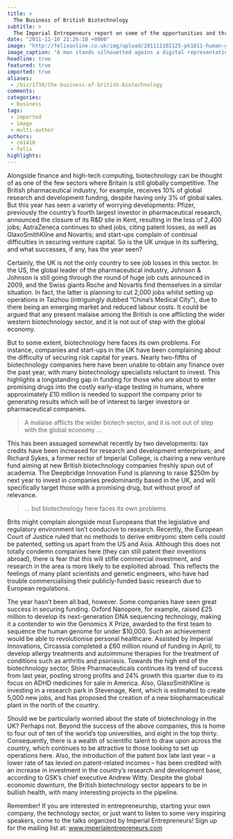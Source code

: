```yaml
---
title: >
  The Business of British Biotechnology
subtitle: >
  The Imperial Entrepeneurs report on some of the opportunities and threats facing one of the UK’s most promising industries
date: "2011-11-10 21:26:10 +0000"
image: "http://felixonline.co.uk/img/upload/201111102125-pk1811-human-genome-ten-years-in_17889_600x450.jpg"
image_caption: "A man stands silhouetted agains a digital representation of the human genome"
headline: true
featured: true
imported: true
aliases:
 - /biz/1730/the-business-of-british-biotechnology
comments:
categories:
 - business
tags:
 - imported
 - image
 - multi-author
authors:
 - cm1410
 - felix
highlights:
---
```


Alongside finance and high-tech computing, biotechnology can be thought of as one of the few sectors where Britain is still globally competitive. The British pharmaceutical industry, for example, receives 10% of global research and development funding, despite having only 3% of global sales. But this year has seen a variety of worrying developments: Pfizer, previously the country’s fourth largest investor in pharmaceutical research, announced the closure of its R&D site in Kent, resulting in the loss of 2,400 jobs; AstraZeneca continues to shed jobs, citing patent losses, as well as GlaxoSmithKline and Novartis; and start-ups complain of continual difficulties in securing venture capital. So is the UK unique in its suffering, and what successes, if any, has the year seen?

Certainly, the UK is not the only country to see job losses in this sector. In the US, the global leader of the pharmaceutical industry, Johnson & Johnson is still going through the round of huge job cuts announced in 2009, and the Swiss giants Roche and Novartis find themselves in a similar situation. In fact, the latter is planning to cut 2,000 jobs whilst setting up operations in Taizhou (intriguingly dubbed “China’s Medical City”), due to there being an emerging market and reduced labour costs. It could be argued that any present malaise among the British is one afflicting the wider western biotechnology sector, and it is not out of step with the global economy.

But to some extent, biotechnology here faces its own problems. For instance, companies and start-ups in the UK have been complaining about the difficulty of securing risk capital for years. Nearly two-fifths of biotechnology companies here have been unable to obtain any finance over the past year, with many biotechnology specialists reluctant to invest. This highlights a longstanding gap in funding for those who are about to enter promising drugs into the costly early-stage testing in humans, where approximately £10 million is needed to support the company prior to generating results which will be of interest to larger investors or pharmaceutical companies.

> A malaise afflicts the wider biotech sector, and it is not out of step with the global economy ...

This has been assuaged somewhat recently by two developments: tax credits have been increased for research and development enterprises; and Richard Sykes, a former rector of Imperial College, is chairing a new venture fund aiming at new British biotechnology companies freshly spun out of academia. The Deepbridge Innovation Fund is planning to raise $250m by next year to invest in companies predominantly based in the UK, and will specifically target those with a promising drug, but without proof of relevance.

> ... but biotechnology here faces its own problems

Brits might complain alongside most Europeans that the legislative and regulatory environment isn’t conducive to research. Recently, the European Court of Justice ruled that no methods to derive embryonic stem cells could be patented, setting us apart from the US and Asia. Although this does not totally condemn companies here (they can still patent their inventions abroad), there is fear that this will stifle commercial investment, and research in the area is more likely to be exploited abroad. This reflects the feelings of many plant scientists and genetic engineers, who have had trouble commercialising their publicly-funded basic research due to European regulations.

The year hasn’t been all bad, however. Some companies have seen great success in securing funding. Oxford Nanopore, for example, raised £25 million to develop its next-generation DNA sequencing technology, making it a contender to win the Genomics X Prize, awarded to the first team to sequence the human genome for under $10,000. Such an achievement would be able to revolutionise personal healthcare. Assisted by Imperial Innovations, Circassia completed a £60 million round of funding in April, to develop allergy treatments and autoimmune therapies for the treatment of conditions such as arthritis and psoriasis. Towards the high end of the biotechnology sector, Shire Pharmaceuticals continues its trend of success from last year, posting strong profits and 24% growth this quarter due to its focus on ADHD medicines for sale in America. Also, GlaxoSmithKline is investing in a research park in Stevenage, Kent, which is estimated to create 5,000 new jobs, and has proposed the creation of a new biopharmaceutical plant in the north of the country.

Should we be particularly worried about the state of biotechnology in the UK? Perhaps not. Beyond the success of the above companies, this is home to four out of ten of the world’s top universities, and eight in the top thirty. Consequently, there is a wealth of scientific talent to draw upon across the country, which continues to be attractive to those looking to set up operations here. Also, the introduction of the patent box late last year – a lower rate of tax levied on patent-related incomes – has been credited with an increase in investment in the country’s research and development base, according to GSK’s chief executive Andrew Witty. Despite the global economic downturn, the British biotechnology sector appears to be in bullish health, with many interesting projects in the pipeline.

Remember! If you are interested in entrepreneurship, starting your own company, the technology sector, or just want to listen to some very inspiring speakers, come to the talks organized by Imperial Entrepreneurs! Sign up for the mailing list at:
 www.imperialentrepreneurs.com
